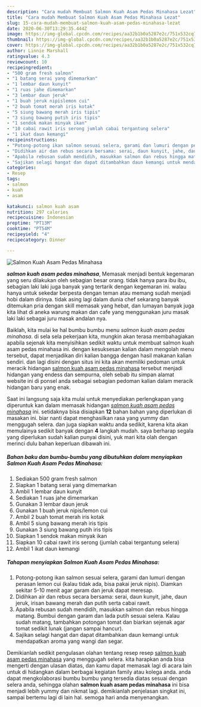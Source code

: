 ```yaml
---
description: "Cara mudah Membuat Salmon Kuah Asam Pedas Minahasa Lezat"
title: "Cara mudah Membuat Salmon Kuah Asam Pedas Minahasa Lezat"
slug: 15-cara-mudah-membuat-salmon-kuah-asam-pedas-minahasa-lezat
date: 2020-06-30T13:29:35.444Z
image: https://img-global.cpcdn.com/recipes/aa32b1b0a5287e2c/751x532cq70/salmon-kuah-asam-pedas-minahasa-foto-resep-utama.jpg
thumbnail: https://img-global.cpcdn.com/recipes/aa32b1b0a5287e2c/751x532cq70/salmon-kuah-asam-pedas-minahasa-foto-resep-utama.jpg
cover: https://img-global.cpcdn.com/recipes/aa32b1b0a5287e2c/751x532cq70/salmon-kuah-asam-pedas-minahasa-foto-resep-utama.jpg
author: Linnie Marshall
ratingvalue: 4.3
reviewcount: 10
recipeingredient:
- "500 gram fresh salmon"
- "1 batang serai yang dimemarkan"
- "1 lembar daun kunyit"
- "1 ruas jahe dimemarkan"
- "3 lembar daun jeruk"
- "1 buah jeruk nipislemon cui"
- "2 buah tomat merah iris kotak"
- "5 siung bawang merah iris tipis"
- "3 siung bawang putih iris tipis"
- "1 sendok makan minyak ikan"
- "10 cabai rawit iris serong jumlah cabai tergantung selera"
- "1 ikat daun kemangi"
recipeinstructions:
- "Potong-potong ikan salmon sesuai selera, garami dan lumuri dengan perasan lemon cui (kalau tidak ada, bisa pakai jeruk nipis). Diamkan sekitar 5-10 menit agar garam dan jeruk dapat meresap."
- "Didihkan air dan rebus secara bersama: serai, daun kunyit, jahe, daun jeruk, irisan bawang merah dan putih serta cabai rawit."
- "Apabila rebusan sudah mendidih, masukkan salmon dan rebus hingga matang. Bumbui dengan garam dan lada putih sesuai selera. Kalau sudah matang, tambahkan potongan tomat dan biarkan sejenak agar tomat sedikit lunak (jangan sampai hancur)."
- "Sajikan selagi hangat dan dapat ditambahkan daun kemangi untuk mendapatkan aroma yang wangi dan segar."
categories:
- Resep
tags:
- salmon
- kuah
- asam

katakunci: salmon kuah asam 
nutrition: 297 calories
recipecuisine: Indonesian
preptime: "PT13M"
cooktime: "PT54M"
recipeyield: "4"
recipecategory: Dinner

---
```



![Salmon Kuah Asam Pedas Minahasa](https://img-global.cpcdn.com/recipes/aa32b1b0a5287e2c/751x532cq70/salmon-kuah-asam-pedas-minahasa-foto-resep-utama.jpg)

<b><i>salmon kuah asam pedas minahasa</i></b>, Memasak menjadi bentuk kegemaran yang seru dilakukan oleh sebagian besar orang. tidak hanya para ibu ibu, sebagian laki laki juga banyak yang tertarik dengan kegemaran ini. walau hanya untuk sekedar berpesta dengan teman atau memang sudah menjadi hobi dalam dirinya. tidak asing lagi dalam dunia chef sekarang banyak ditemukan pria dengan skill memasak yang hebat, dan lumayan banyak juga kita lihat di aneka warung makan dan cafe yang menggunakan juru masak laki laki sebagai juru masak andalan nya.

Baiklah, kita mulai ke hal bumbu bumbu menu <i>salmon kuah asam pedas minahasa</i>. di sela sela pekerjaan kita, mungkin akan terasa membahagiakan apabila sejenak kita menyisihkan sedikit waktu untuk membuat salmon kuah asam pedas minahasa ini. dengan kesuksesan kalian dalam mengolah menu tersebut, dapat menjadikan diri kalian bangga dengan hasil makanan kalian sendiri. dan lagi disini dengan situs ini kita akan memiliki pedoman untuk meracik hidangan <u>salmon kuah asam pedas minahasa</u> tersebut menjadi hidangan yang endess dan sempurna, oleh sebab itu simpan alamat website ini di ponsel anda sebagai sebagian pedoman kalian dalam meracik hidangan baru yang enak.




Saat ini langsung saja kita mulai untuk menyediakan perlengkapan yang diperuntuk kan dalam memasak hidangan <u><i>salmon kuah asam pedas minahasa</i></u> ini. setidaknya bisa disiapkan <b>12</b> bahan bahan yang diperlukan di masakan ini. biar nanti dapat menghasilkan rasa yang yummy dan menggugah selera. dan juga siapkan waktu anda sedikit, karena kita akan memulainya sedikit banyak dengan <b>4</b> langkah mudah. saya berharap segala yang diperlukan sudah kalian punyai disini, yuk mari kita olah dengan merinci dulu bahan keperluan dibawah ini.

<!--inarticleads1-->

##### Bahan baku dan bumbu-bumbu yang dibutuhkan dalam menyiapkan Salmon Kuah Asam Pedas Minahasa:

1. Sediakan 500 gram fresh salmon
1. Siapkan 1 batang serai yang dimemarkan
1. Ambil 1 lembar daun kunyit
1. Sediakan 1 ruas jahe dimemarkan
1. Gunakan 3 lembar daun jeruk
1. Gunakan 1 buah jeruk nipis/lemon cui
1. Ambil 2 buah tomat merah iris kotak
1. Ambil 5 siung bawang merah iris tipis
1. Gunakan 3 siung bawang putih iris tipis
1. Siapkan 1 sendok makan minyak ikan
1. Siapkan 10 cabai rawit iris serong (jumlah cabai tergantung selera)
1. Ambil 1 ikat daun kemangi




<!--inarticleads2-->

##### Tahapan menyiapkan Salmon Kuah Asam Pedas Minahasa:

1. Potong-potong ikan salmon sesuai selera, garami dan lumuri dengan perasan lemon cui (kalau tidak ada, bisa pakai jeruk nipis). Diamkan sekitar 5-10 menit agar garam dan jeruk dapat meresap.
1. Didihkan air dan rebus secara bersama: serai, daun kunyit, jahe, daun jeruk, irisan bawang merah dan putih serta cabai rawit.
1. Apabila rebusan sudah mendidih, masukkan salmon dan rebus hingga matang. Bumbui dengan garam dan lada putih sesuai selera. Kalau sudah matang, tambahkan potongan tomat dan biarkan sejenak agar tomat sedikit lunak (jangan sampai hancur).
1. Sajikan selagi hangat dan dapat ditambahkan daun kemangi untuk mendapatkan aroma yang wangi dan segar.




Demikianlah sedikit pengulasan olahan tentang resep resep <u>salmon kuah asam pedas minahasa</u> yang menggugah selera. kita harapkan anda bisa mengerti dengan ulasan diatas, dan kamu dapat memasak lagi di acara lain untuk di hidangkan dalam berbagai kegiatan family atau kolega anda. anda dapat mengkolaborasi bumbu bumbu yang tersedia diatas sesuai dengan selera anda, sehingga olahan <b>salmon kuah asam pedas minahasa</b> ini bisa menjadi lebih yummy dan nikmat lagi. demikianlah penjelasan singkat ini, sampai bertemu lagi di lain hal. semoga hari anda menyenangkan.
